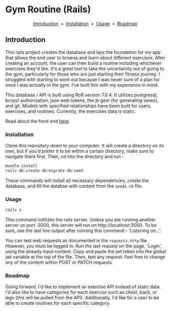 # Gym Routine (Rails)

<p align="center">
<a href="#introduction">Introduction</a> &nbsp;&bull;&nbsp;
<a href = "#installation">Installation</a> &nbsp;&bull;&nbsp;
<a href = "#usage">Usage</a> &nbsp;&bull;&nbsp;
<a href = "#roadmap">Roadmap</a>&nbsp;
</p>

## Introduction

This rails project creates the database and lays the foundation for my app that allows the end user to browse and learn about different exercises. After creating an account, the user can then build a routine including whichever exercises they'd like. It's a great tool to take the uncertainity out of going to the gym, particularly for those who are just starting their fitness journey. I struggled with starting to work out because I was never sure of a plan for once I was actually in the gym. I've built this with my experience in mind.

This database / API is built using RoR version 7.0.4. It utilizes postgresql, bcrpyt authorization, json web tokens, the jb gem (for generating views), and git. Models with specified relationships have been built for users, exercises, and routines. Currently, the exercises data is static.

Read about the front end [here](https://github.com/robertveraldi/capstone-react-frontend).

<!-- Optional: Add screenshots or gifs of your application -->

### Installation

Clone this repository down to your computer. It will create a directory on its own, but if you'd prefer it to be within a certain directory, make sure to navigate there first. Then, cd into the directory and run -

```bash
bundle install
rails db:create db:migrate db:seed
```

These commands will install all necessary dependencies, create the database, and fill the databse with content from the `seeds.rb` file.

### Usage

```bash
rails s
```

This command initilizes the rails server. Unless you are running another server on port :3000, this server will run on http://localhost:3000. To be sure, see the last line output after running this command - 'Listening on...'.

You can test web requests as documented in the `requests.http` file. However, you must be logged in. Run the last request on the page, 'Login', using the already input content. Copy and paste the jwt token into the global jwt variable at the top of the file. Then, test any request. Feel free to change any of the content within POST or PATCH requests.

### Roadmap

Going forward, I'd like to implement an exercise API instead of static data. I'd also like to have categories for each exercise such as chest, back, or legs (this will be pulled from the API). Additionally, I'd like for a user to be able to create routines for each specific category.
